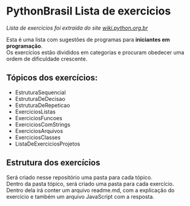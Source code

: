 # PythonBrasil Lista de exercicios
*Lista de exercicios foi extraída do site [wiki.python.org.br](https://wiki.python.org.br/ListaDeExercicios)*

Esta é uma lista com sugestões de programas para **iniciantes em programação**.  
Os exercícios estão divididos em categorias e procuram obedecer uma ordem de dificuldade crescente.

## Tópicos dos exercícios:
- EstruturaSequencial
- EstruturaDeDecisao
- EstruturaDeRepeticao
- ExerciciosListas
- ExerciciosFuncoes
- ExerciciosComStrings
- ExerciciosArquivos
- ExerciciosClasses
- ListaDeExerciciosProjetos

## Estrutura dos exercícios
Será criado nesse repositório uma pasta para cada tópico.  
Dentro da pasta tópico, será criado uma pasta para cada exercício.  
Dentro dela irá conter um arquivo readme.md, com a explicação do exercicio e também um arquivo JavaScript com a resposta. 
